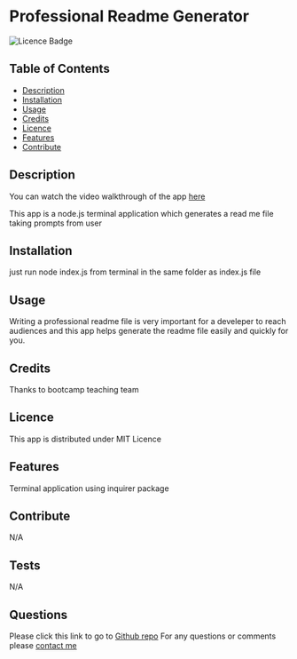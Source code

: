 # Professional Readme Generator 

![Licence Badge](https://img.shields.io/badge/MIT-Licence-green)

## Table of Contents
* [Description](#Description)
* [Installation](#Installation)
* [Usage](#Usage)
* [Credits](#Credits)
* [Licence](#Licence)
* [Features](#Features)
* [Contribute](#Contribute)

## Description
You can watch the video walkthrough of the app [here](https://drive.google.com/file/d/1O570kPm1hJsO23qrZJq9g02g7jxFIdOL/view)

This app is a node.js terminal application which generates a read me file taking prompts from user

## Installation
just run node index.js from terminal in the same folder as index.js file

## Usage
Writing a professional readme file is very important for a develeper to reach audiences and this app helps generate the readme file easily and quickly for you.

## Credits
Thanks to bootcamp teaching team

## Licence
This app is distributed under MIT Licence

## Features
Terminal application using inquirer package

## Contribute
N/A

## Tests
N/A

## Questions
Please click this link to go to [Github repo](https://github.com/onderguler35/easyREADme)
For any questions or comments please [contact me](mailto:onder5@hotmail.com)